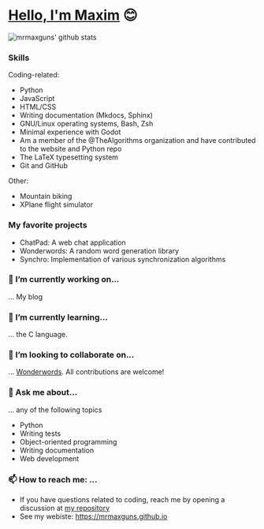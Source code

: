 # [Hello, I'm Maxim](https://mrmaxguns.github.io) :blush:

<!--
**mrmaxguns/mrmaxguns** is a ✨ _special_ ✨ repository because its `README.md` (this file) appears on your GitHub profile.

Here are some ideas to get you started:

- 🔭 I’m currently working on ...
- 🌱 I’m currently learning ...
- 👯 I’m looking to collaborate on ...
- 🤔 I’m looking for help with ...
- 💬 Ask me about ...
- 📫 How to reach me: ...
- 😄 Pronouns: ...
- ⚡ Fun fact: ...
-->

![mrmaxguns' github stats](https://github-readme-stats.vercel.app/api?username=mrmaxguns&show_icons=true&theme=radical)

### Skills

Coding-related:

- Python
- JavaScript
- HTML/CSS
- Writing documentation (Mkdocs, Sphinx)
- GNU/Linux operating systems, Bash, Zsh
- Minimal experience with Godot
- Am a member of the @TheAlgorithms organization and have contributed to the website and Python repo
- The LaTeX typesetting system
- Git and GitHub

Other:

- Mountain biking
- XPlane flight simulator

### My favorite projects

- ChatPad: A web chat application
- Wonderwords: A random word generation library
- Synchro: Implementation of various synchronization algorithms

### 🔭 I’m currently working on...

... My blog

### 🌱 I’m currently learning...

... the C language.

### 👯 I’m looking to collaborate on...

... [Wonderwords](https://github.com/mrmaxguns/wonderwordsmodule). All contributions are welcome!

### 💬 Ask me about...

... any of the following topics

- Python
- Writing tests
- Object-oriented programming
- Writing documentation
- Web development

### 📫 How to reach me: ...

 * If you have questions related to coding, reach me by opening a discussion at [my repository](https://github.com/mrmaxguns/mrmaxguns/discussions/new)
 * See my webiste: https://mrmaxguns.github.io
